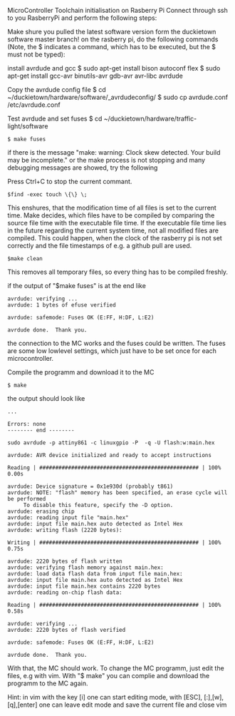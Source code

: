 MicroController Toolchain initialisation on Rasberry Pi
Connect through ssh to you RasberryPi and perform the following steps:

Make shure you pulled the latest software version form the duckietown software master branch!
on the rasberry pi, do the following commands (Note, the $ indicates a command, which has to be executed, but the $ must not be typed):


install avrdude and gcc
    $ sudo apt-get install bison autoconf flex
    $ sudo apt-get install gcc-avr binutils-avr gdb-avr avr-libc avrdude

Copy the avrdude config file
    $ cd ~/duckietown/hardware/software/_avrdudeconfig/
    $ sudo cp avrdude.conf /etc/avrdude.conf

Test avrdude and set fuses
    $ cd ~/duckietown/hardware/traffic-light/software

    $ make fuses

if there is the message "make: warning:  Clock skew detected.  Your build may be incomplete." or the make process is not stopping and many debugging messages are showed, try the following

Press Ctrl+C to stop the current commant.

    $find -exec touch \{\} \;

This enshures, that the modification time of all files is set to the current time. Make decides, which files have to be compiled by comparing the source file time with the executable file time. If the executable file time lies in the future regarding the current system time, not all modified files are compiled. This could happen, when the clock of the rasberry pi is not set correctly and the file timestamps of e.g. a github pull are used.

    $make clean

This removes all temporary files, so every thing has to be compiled freshly.

if the output of "$make fuses" is at the end like
 
    avrdude: verifying ...
    avrdude: 1 bytes of efuse verified

    avrdude: safemode: Fuses OK (E:FF, H:DF, L:E2)

    avrdude done.  Thank you.

the connection to the MC works and the fuses could be written. The fuses are some low lowlevel settings, which just have to be set once for each microcontroller.


Compile the programm and download it to the MC

    $ make

the output should look like

    ...

    Errors: none
    -------- end --------

    sudo avrdude -p attiny861 -c linuxgpio -P  -q -U flash:w:main.hex 

    avrdude: AVR device initialized and ready to accept instructions

    Reading | ################################################## | 100% 0.00s

    avrdude: Device signature = 0x1e930d (probably t861)
    avrdude: NOTE: "flash" memory has been specified, an erase cycle will be performed
         To disable this feature, specify the -D option.
    avrdude: erasing chip
    avrdude: reading input file "main.hex"
    avrdude: input file main.hex auto detected as Intel Hex
    avrdude: writing flash (2220 bytes):

    Writing | ################################################## | 100% 0.75s

    avrdude: 2220 bytes of flash written
    avrdude: verifying flash memory against main.hex:
    avrdude: load data flash data from input file main.hex:
    avrdude: input file main.hex auto detected as Intel Hex
    avrdude: input file main.hex contains 2220 bytes
    avrdude: reading on-chip flash data:

    Reading | ################################################## | 100% 0.58s

    avrdude: verifying ...
    avrdude: 2220 bytes of flash verified

    avrdude: safemode: Fuses OK (E:FF, H:DF, L:E2)

    avrdude done.  Thank you.


With that, the MC should work. To change the MC programm, just edit the files, e.g with vim. With "$ make" you can complie and download the programm to the MC again.


Hint: in vim with the key [i] one can start editing mode, with [ESC], [:],[w],[q],[enter] one can leave edit mode and save the current file and close vim

